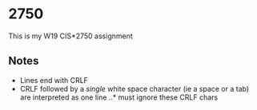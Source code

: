 # 2750

This is my W19 CIS*2750 assignment

## Notes

* Lines end with CRLF
* CRLF followed by a *single* white space character (ie a space or a tab) are interpreted as one line
..* must ignore these CRLF chars 
